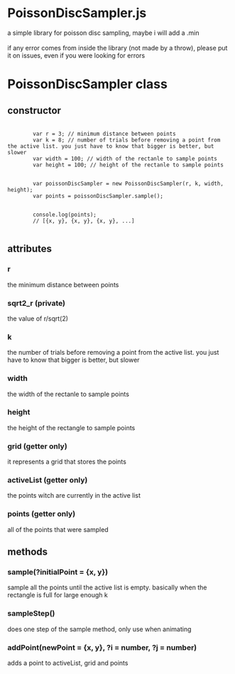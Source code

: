 # PoissonDiscSampler.js
a simple library for poisson disc sampling, maybe i will add a .min
<br><br>
if any error comes from inside the library (not made by a throw), please put it on issues, even if you were looking for errors

<h1>PoissonDiscSampler class</h1>
<h2>constructor</h2>
<pre>
    <code>
        var r = 3; // minimum distance between points
        var k = 8; // number of trials before removing a point from the active list. you just have to know that bigger is better, but slower
        var width = 100; // width of the rectanle to sample points
        var height = 100; // height of the rectanle to sample points
        <br>
        var poissonDiscSampler = new PoissonDiscSampler(r, k, width, height);
        var points = poissonDiscSampler.sample();
        <br>
        console.log(points);
        // [{x, y}, {x, y}, {x, y}, ...]
    </code>
</pre>
<h2>attributes</h2>
<h3>r</h3>
the minimum distance between points
<h3>sqrt2_r (private)</h3>
the value of r/sqrt(2)
<h3>k</h3>
the number of trials before removing a point from the active list. you just have to know that bigger is better, but slower
<h3>width</h3>
the width of the rectanle to sample points
<h3>height</h3>
the height of the rectangle to sample points
<h3>grid (getter only)</h3>
it represents a grid that stores the points
<h3>activeList (getter only)</h3>
the points witch are currently in the active list
<h3>points (getter only)</h3>
all of the points that were sampled
<h2>methods</h2>
<h3>sample(?initialPoint = {x, y})</h3>
sample all the points until the active list is empty. basically when the rectangle is full for large enough k
<h3>sampleStep()</h3>
does one step of the sample method, only use when animating
<h3>addPoint(newPoint = {x, y}, ?i = number, ?j = number)</h3>
adds a point to activeList, grid and points
